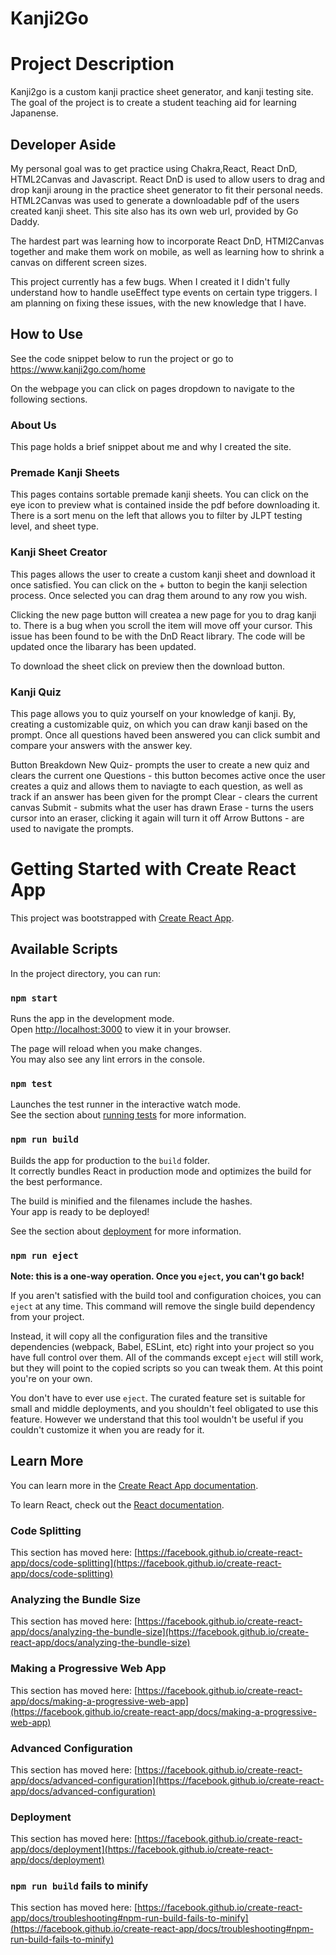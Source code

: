 # Kanji2Go

# Project Description

Kanji2go is a custom kanji practice sheet generator, and kanji testing site. The goal of the project is to create a student teaching aid for learning Japanense. 

## Developer Aside
 
 My personal goal was to get practice using Chakra,React, React DnD, HTML2Canvas and Javascript. React DnD is used to allow users to drag and drop kanji aroung in the practice sheet generator to fit their personal needs. HTML2Canvas was used to generate a downloadable pdf of the users created kanji sheet. This site also has its own web url, provided by Go Daddy. 
 
 The hardest part was learning how to incorporate React DnD, HTMl2Canvas together and make them work on mobile, as well as learning how to shrink a canvas on different screen sizes.
 
 This project currently has a few bugs. When I created it I didn't fully understand how to handle useEffect type events on certain type triggers. I am planning on fixing these issues, with the new knowledge that I have. 
 
 
## How to Use 

See the code snippet below to run the project or go to https://www.kanji2go.com/home

On the webpage you can click on pages dropdown to navigate to the following sections.

### About Us

This page holds a brief snippet about me and why I created the site.

### Premade Kanji Sheets
 This pages contains sortable premade kanji sheets. You can click on the eye icon to preview what is contained inside the pdf before downloading it.        There is a sort menu on the left that allows you to filter by JLPT testing level, and sheet type.
 
 ### Kanji Sheet Creator
This pages allows the user to create a custom kanji sheet and download it once satisfied. You can click on the + button to begin the kanji selection process. Once selected you can drag them around to any row you wish. 
 
Clicking the new page button will createa a new page for you to drag kanji to. There is a bug when you scroll the item will move off your cursor. This    issue has been found to be with the DnD React library. The code will be updated once the libarary has been updated.

To download the sheet click on preview then the download button.
 
 ### Kanji Quiz
This page allows you to quiz yourself on your knowledge of kanji. By, creating a customizable quiz, on which you can draw  kanji based on the prompt. Once all questions haved been answered you can click sumbit and compare your answers with the answer key. 

Button Breakdown
  New Quiz- prompts the user to create a new quiz and clears the current one
  Questions - this button becomes active once the user creates a quiz and allows them to naviagte to each question, as well as track if an answer has                 been given for the prompt
  Clear - clears the current canvas
  Submit - submits what the user has drawn
  Erase - turns the users cursor into an eraser, clicking it again will turn it off
  Arrow Buttons - are used to navigate the prompts. 

# Getting Started with Create React App 

This project was bootstrapped with [Create React App](https://github.com/facebook/create-react-app).

## Available Scripts

In the project directory, you can run:

### `npm start`

Runs the app in the development mode.\
Open [http://localhost:3000](http://localhost:3000) to view it in your browser.

The page will reload when you make changes.\
You may also see any lint errors in the console.

### `npm test`

Launches the test runner in the interactive watch mode.\
See the section about [running tests](https://facebook.github.io/create-react-app/docs/running-tests) for more information.

### `npm run build`

Builds the app for production to the `build` folder.\
It correctly bundles React in production mode and optimizes the build for the best performance.

The build is minified and the filenames include the hashes.\
Your app is ready to be deployed!

See the section about [deployment](https://facebook.github.io/create-react-app/docs/deployment) for more information.

### `npm run eject`

**Note: this is a one-way operation. Once you `eject`, you can't go back!**

If you aren't satisfied with the build tool and configuration choices, you can `eject` at any time. This command will remove the single build dependency from your project.

Instead, it will copy all the configuration files and the transitive dependencies (webpack, Babel, ESLint, etc) right into your project so you have full control over them. All of the commands except `eject` will still work, but they will point to the copied scripts so you can tweak them. At this point you're on your own.

You don't have to ever use `eject`. The curated feature set is suitable for small and middle deployments, and you shouldn't feel obligated to use this feature. However we understand that this tool wouldn't be useful if you couldn't customize it when you are ready for it.

## Learn More

You can learn more in the [Create React App documentation](https://facebook.github.io/create-react-app/docs/getting-started).

To learn React, check out the [React documentation](https://reactjs.org/).

### Code Splitting

This section has moved here: [https://facebook.github.io/create-react-app/docs/code-splitting](https://facebook.github.io/create-react-app/docs/code-splitting)

### Analyzing the Bundle Size

This section has moved here: [https://facebook.github.io/create-react-app/docs/analyzing-the-bundle-size](https://facebook.github.io/create-react-app/docs/analyzing-the-bundle-size)

### Making a Progressive Web App

This section has moved here: [https://facebook.github.io/create-react-app/docs/making-a-progressive-web-app](https://facebook.github.io/create-react-app/docs/making-a-progressive-web-app)

### Advanced Configuration

This section has moved here: [https://facebook.github.io/create-react-app/docs/advanced-configuration](https://facebook.github.io/create-react-app/docs/advanced-configuration)

### Deployment

This section has moved here: [https://facebook.github.io/create-react-app/docs/deployment](https://facebook.github.io/create-react-app/docs/deployment)

### `npm run build` fails to minify

This section has moved here: [https://facebook.github.io/create-react-app/docs/troubleshooting#npm-run-build-fails-to-minify](https://facebook.github.io/create-react-app/docs/troubleshooting#npm-run-build-fails-to-minify)
